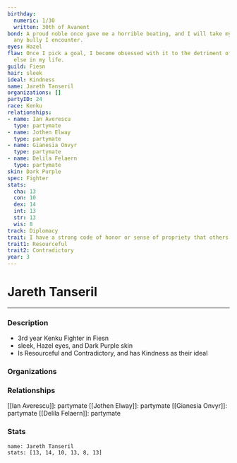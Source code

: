 ```yaml
---
birthday:
  numeric: 1/30
  written: 30th of Avanent
bond: A proud noble once gave me a horrible beating, and I will take my revenge on
  any bully I encounter.
eyes: Hazel
flaw: Once I pick a goal, I become obsessed with it to the detriment of everything
  else in my life.
guild: Fiesn
hair: sleek
ideal: Kindness
name: Jareth Tanseril
organizations: []
partyID: 24
race: Kenku
relationships:
- name: Ian Averescu
  type: partymate
- name: Jothen Elway
  type: partymate
- name: Gianesia Onvyr
  type: partymate
- name: Delila Felaern
  type: partymate
skin: Dark Purple
spec: Fighter
stats:
  cha: 13
  con: 10
  dex: 14
  int: 13
  str: 13
  wis: 8
track: Diplomacy
trait: I have a strong code of honor or sense of propriety that others don't comprehend.
trait1: Resourceful
trait2: Contradictory
year: 3
---
```

# Jareth Tanseril
---
### Description
- 3rd year Kenku Fighter in Fiesn
- sleek, Hazel eyes, and Dark Purple skin
- Is Resourceful and Contradictory, and has Kindness as their ideal

### Organizations
### Relationships
[[Ian Averescu]]: partymate
[[Jothen Elway]]: partymate
[[Gianesia Onvyr]]: partymate
[[Delila Felaern]]: partymate
### Stats
```statblock
name: Jareth Tanseril
stats: [13, 14, 10, 13, 8, 13]
```